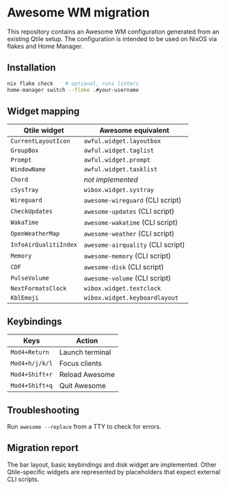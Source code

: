 # Awesome WM migration

This repository contains an Awesome WM configuration generated from an existing
Qtile setup.  The configuration is intended to be used on NixOS via flakes and
Home Manager.

## Installation

```sh
nix flake check    # optional, runs linters
home-manager switch --flake .#your-username
```

## Widget mapping

| Qtile widget | Awesome equivalent |
|--------------|-------------------|
| `CurrentLayoutIcon` | `awful.widget.layoutbox` |
| `GroupBox` | `awful.widget.taglist` |
| `Prompt` | `awful.widget.prompt` |
| `WindowName` | `awful.widget.tasklist` |
| `Chord` | _not implemented_ |
| `cSysTray` | `wibox.widget.systray` |
| `Wireguard` | `awesome-wireguard` (CLI script) |
| `CheckUpdates` | `awesome-updates` (CLI script) |
| `WakaTime` | `awesome-wakatime` (CLI script) |
| `OpenWeatherMap` | `awesome-weather` (CLI script) |
| `InfoAirQualitiIndex` | `awesome-airquality` (CLI script) |
| `Memory` | `awesome-memory` (CLI script) |
| `CDF` | `awesome-disk` (CLI script) |
| `PulseVolume` | `awesome-volume` (CLI script) |
| `NextFormatsClock` | `wibox.widget.textclock` |
| `KblEmoji` | `wibox.widget.keyboardlayout` |

## Keybindings

| Keys | Action |
|------|--------|
| `Mod4+Return` | Launch terminal |
| `Mod4+h/j/k/l` | Focus clients |
| `Mod4+Shift+r` | Reload Awesome |
| `Mod4+Shift+q` | Quit Awesome |

## Troubleshooting

Run `awesome --replace` from a TTY to check for errors.

## Migration report

The bar layout, basic keybindings and disk widget are implemented.  Other
Qtile-specific widgets are represented by placeholders that expect external
CLI scripts.
